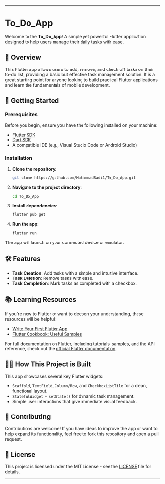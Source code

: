 

---

# To\_Do\_App

Welcome to the **To\_Do\_App**! A simple yet powerful Flutter application designed to help users manage their daily tasks with ease.

## 📱 Overview

This Flutter app allows users to add, remove, and check off tasks on their to-do list, providing a basic but effective task management solution. It is a great starting point for anyone looking to build practical Flutter applications and learn the fundamentals of mobile development.

## 🚀 Getting Started

### Prerequisites

Before you begin, ensure you have the following installed on your machine:

* [Flutter SDK](https://flutter.dev/docs/get-started/install)
* [Dart SDK](https://dart.dev/get-dart)
* A compatible IDE (e.g., Visual Studio Code or Android Studio)

### Installation

1. **Clone the repository**:

   ```bash
   git clone https://github.com/MuhammadSadi1/To_Do_App.git
   ```

2. **Navigate to the project directory**:

   ```bash
   cd To_Do_App
   ```

3. **Install dependencies**:

   ```bash
   flutter pub get
   ```

4. **Run the app**:

   ```bash
   flutter run
   ```

The app will launch on your connected device or emulator.

## 🛠️ Features

* **Task Creation**: Add tasks with a simple and intuitive interface.
* **Task Deletion**: Remove tasks with ease.
* **Task Completion**: Mark tasks as completed with a checkbox.

## 📚 Learning Resources

If you're new to Flutter or want to deepen your understanding, these resources will be helpful:

* [Write Your First Flutter App](https://docs.flutter.dev/get-started/codelab)
* [Flutter Cookbook: Useful Samples](https://docs.flutter.dev/cookbook)

For full documentation on Flutter, including tutorials, samples, and the API reference, check out the [official Flutter documentation](https://docs.flutter.dev/).

## 👨‍💻 How This Project is Built

This app showcases several key Flutter widgets:

* `Scaffold`, `TextField`, `Column/Row`, and `CheckboxListTile` for a clean, functional layout.
* `StatefulWidget` + `setState()` for dynamic task management.
* Simple user interactions that give immediate visual feedback.

## 🤝 Contributing

Contributions are welcome! If you have ideas to improve the app or want to help expand its functionality, feel free to fork this repository and open a pull request.

## 📄 License

This project is licensed under the MIT License - see the [LICENSE](LICENSE) file for details.

---


